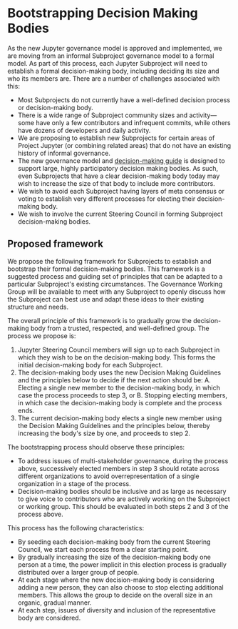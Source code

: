 # Bootstrapping Decision Making Bodies

As the new Jupyter governance model is approved and implemented, we are moving from an informal Subproject governance model to a formal model. As part of this process, each Jupyter Subproject will need to establish a formal decision-making body, including deciding its size and who its members are. There are a number of challenges associated with this:

- Most Subprojects do not currently have a well-defined decision process or decision-making body.
- There is a wide range of Subproject community sizes and activity&mdash;some have only a few contributors and infrequent commits, while others have dozens of developers and daily activity.
- We are proposing to establish new Subprojects for certain areas of Project Jupyter (or combining related areas) that do not have an existing history of informal governance.
- The new governance model and [decision-making guide](decision_making.md) is designed to support large, highly participatory decision making bodies. As such, even Subprojects that have a clear decision-making body today may wish to increase the size of that body to include more contributors.
- We wish to avoid each Subproject having layers of meta consensus or voting to establish very different processes for electing their decision-making body.
- We wish to involve the current Steering Council in forming Subproject decision-making bodies.

## Proposed framework

We propose the following framework for Subprojects to establish and bootstrap their formal decision-making bodies. This framework is a suggested process and guiding set of principles that can be adapted to a particular Subproject's existing circumstances. The Governance Working Group will be available to meet with any Subproject to openly discuss how the Subproject can best use and adapt these ideas to their existing structure and needs.

The overall principle of this framework is to gradually grow the decision-making body from a trusted, respected, and well-defined group. The process we propose is:


1. Jupyter Steering Council members will sign up to each Subproject in which they wish to be on the decision-making body. This forms the initial decision-making body for each Subproject.
2. The decision-making body uses the new Decision Making Guidelines and the principles below to decide if the next action should be:
   A. Electing a single new member to the decision-making body, in which case the process proceeds to step 3, or
   B. Stopping electing members, in which case the decision-making body is complete and the process ends.
3. The current decision-making body elects a single new member using the Decision Making Guidelines and the principles below, thereby increasing the body's size by one, and proceeds to step 2.

The bootstrapping process should observe these principles:
- To address issues of multi-stakeholder governance, during the process above, successively elected members in step 3 should rotate across different organizations to avoid overrepresentation of a single organization in a stage of the process.
- Decision-making bodies should be inclusive and as large as necessary to give voice to contributors who are actively working on the Subproject or working group. This should be evaluated in both steps 2 and 3 of the process above.

This process has the following characteristics:

- By seeding each decision-making body from the current Steering Council, we start each process from a clear starting point.
- By gradually increasing the size of the decision-making body one person at a time, the power implicit in this election process is gradually distributed over a larger group of people.
- At each stage where the new decision-making body is considering adding a new person, they can also choose to stop electing additional members. This allows the group to decide on the overall size in an organic, gradual manner.
- At each step, issues of diversity and inclusion of the representative body are considered.
